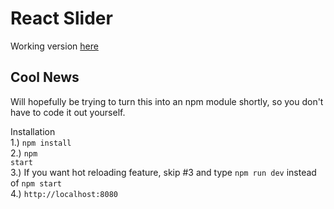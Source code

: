 <h1> React Slider</h1>
<p>Working version <a href="https://react-slider.herokuapp.com/" target="_blank">here</a></p>

<h2>Cool News</h2>
Will hopefully be trying to turn this into an npm module shortly, so you don't have to code it out yourself.

Installation<br>
1.) <code>npm install</code> <br>
2.) <code>npm start</code> <br>
3.) If you want hot reloading feature, skip #3 and type <code>npm run dev</code> instead of <code>npm start</code><br />
4.) <code>http://localhost:8080</code>
